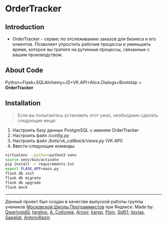 # OrderTracker

## Introduction

 - OrderTracker - сервис по отслеживанию заказов для бизнеса и его клиентов. Позволяет упростить рабочие процессы и уменьшить время, которое вы тратите на рутинные процессы, связанные с вашим производством.

## About Code
Python+Flask+SQLAlchemy+JS+VK.API+Alice.Dialogs+Bootstap = __OrderTracker__

## Installation

> Если вы попытаетесь установить этот ужас, необходимо сделать следующие вещи:
1) Настроить базу данных PostgreSQL с именем OrderTracker
2) Настроить файл */config.py*
3) Настроить файл */bots/vk_callback/views.py* (VK API)
4) Ввести следующие команды:
``` sh
virtualenv --python=python3 venv
source venv/bin/activate
pip install -r requirements.txt
export FLASK_APP=main.py
flask db init
flask db migrate
flask db upgrade
flask mock
```
___

Данный проект был создан в качестве выпуской работы группы учеников [Московской Школы Программистов] при Яндексе.
Made by:
[QwertygidQ], [Igralino], [А. Соболев], [Arnoir], [karpp], [Floly], [Sid51], [itsvlas], [Saagilat], [AntonyBazin]

[Московской Школы Программистов]: <https://informatics.ru>
[QwertygidQ]: <https://gihub.com/QwertygidQ>
[Igralino]: <https://gihub.com/Igralino>
[А. Соболев]: <https://vk.com/id_alexey2000>
[GareevaAlice]:<https://github.com/GareevaAlice>
[Arnoir]:<https://github.com/Arinoir>
[karpp]:<https://github.com/karpp>
[Floly]:<https://github.com/Floly>
[Sid51]:<https://github.com/Sid51>
[itsvlas]:<https://github.com/itsvlas>
[Saagilat]:<https://vk.com/mkatargin>
[AntonyBazin]:<https://github.com/AntonyBazin>

